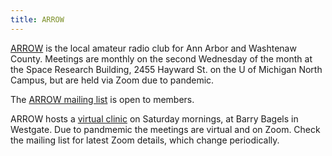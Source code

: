 ```yaml
---
title: ARROW
---
```

[ARROW] is the local amateur radio club for Ann Arbor and
Washtenaw County. Meetings are monthly on the
second Wednesday of the month at the Space Research
Building, 2455 Hayward St. on the U of Michigan North Campus,
but are held via Zoom due to pandemic.

The [ARROW mailing list] is open to members.

[ARROW]:https://w8rp.org/
[ARROW mailing list]:https://arrow.groups.io/g/general

ARROW hosts a [virtual clinic] on Saturday mornings,
at Barry Bagels in Westgate. Due to pandmemic the
meetings are virtual and on Zoom. Check the mailing
list for latest Zoom details, which change periodically.

[virtual clinic]:https://arrow.groups.io/g/general/message/18977
